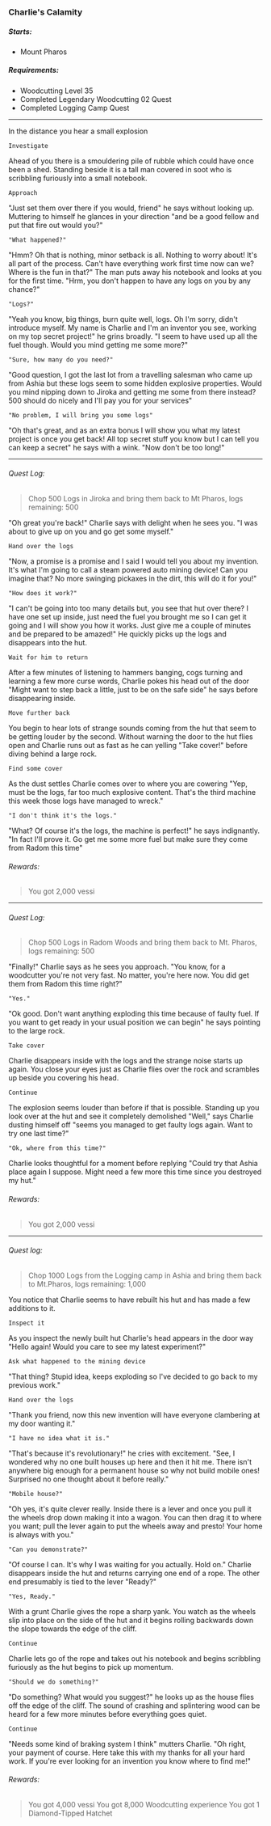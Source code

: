 ### Charlie's Calamity

##### Starts:
* Mount Pharos

##### Requirements:
* Woodcutting Level 35
* Completed Legendary Woodcutting 02 Quest
* Completed Logging Camp Quest

---
In the distance you hear a small explosion 

    Investigate

Ahead of you there is a smouldering pile of rubble which could have once been a shed. Standing beside it is a tall man covered in soot who is scribbling furiously into a small notebook.

    Approach

"Just set them over there if you would, friend" he says without looking up. Muttering to himself he glances in your direction "and be a good fellow and put that fire out would you?"

    "What happened?"

"Hmm? Oh that is nothing, minor setback is all. Nothing to worry about! It's all part of the process. Can't have everything work first time now can we? Where is the fun in that?" The man puts away his notebook and looks at you for the first time. "Hrm, you don't happen to have any logs on you by any chance?"

    "Logs?"

"Yeah you know, big things, burn quite well, logs. Oh I'm sorry, didn't introduce myself. My name is Charlie and I'm an inventor you see, working on my top secret project!" he grins broadly. "I seem to have used up all the fuel though. Would you mind getting me some more?"

    "Sure, how many do you need?"

"Good question, I got the last lot from a travelling salesman who came up from Ashia but these logs seem to some hidden explosive properties. Would you mind nipping down to Jiroka and getting me some from there instead? 500 should do nicely and I'll pay you for your services"

    "No problem, I will bring you some logs"

"Oh that's great, and as an extra bonus I will show you what my latest project is once you get back! All top secret stuff you know but I can tell you can keep a secret" he says with a wink. "Now don't be too long!"

---
###### Quest Log:
> Chop 500 Logs in Jiroka and bring them back to Mt Pharos, logs remaining: 500

"Oh great you're back!" Charlie says with delight when he sees you. "I was about to give up on you and go get some myself." 

    Hand over the logs

"Now, a promise is a promise and I said I would tell you about my invention. It's what I'm going to call a steam powered auto mining device! Can you imagine that? No more swinging pickaxes in the dirt, this will do it for you!"

    "How does it work?"

"I can't be going into too many details but, you see that hut over there? I have one set up inside, just need the fuel you brought me so I can get it going and I will show you how it works. Just give me a couple of minutes and be prepared to be amazed!" He quickly picks up the logs and disappears into the hut.

    Wait for him to return

After a few minutes of listening to hammers banging, cogs turning and learning a few more curse words, Charlie pokes his head out of the door "Might want to step back a little, just to be on the safe side" he says before disappearing inside.

    Move further back

You begin to hear lots of strange sounds coming from the hut that seem to be getting louder by the second. Without warning the door to the hut flies open and Charlie runs out as fast as he can yelling "Take cover!" before diving behind a large rock.

    Find some cover

As the dust settles Charlie comes over to where you are cowering "Yep, must be the logs, far too much explosive content. That's the third machine this week those logs have managed to wreck."

    "I don't think it's the logs."

"What? Of course it's the logs, the machine is perfect!" he says indignantly. "In fact I'll prove it. Go get me some more fuel but make sure they come from Radom this time"

###### Rewards: 
> You got 2,000 vessi

---
###### Quest Log:
> Chop 500 Logs in Radom Woods and bring them back to Mt. Pharos, logs remaining: 500

"Finally!" Charlie says as he sees you approach. "You know, for a woodcutter you're not very fast. No matter, you're here now. You did get them from Radom this time right?" 

    "Yes."

"Ok good. Don't want anything exploding this time because of faulty fuel. If you want to get ready in your usual position we can begin" he says pointing to the large rock.

    Take cover

Charlie disappears inside with the logs and the strange noise starts up again. You close your eyes just as Charlie flies over the rock and scrambles up beside you covering his head.

    Continue

The explosion seems louder than before if that is possible. Standing up you look over at the hut and see it completely demolished "Well," says Charlie dusting himself off "seems you managed to get faulty logs again. Want to try one last time?"

    "Ok, where from this time?"

Charlie looks thoughtful for a moment before replying "Could try that Ashia place again I suppose. Might need a few more this time since you destroyed my hut."

###### Rewards: 
> You got 2,000 vessi

---
###### Quest log:
> Chop 1000 Logs from the Logging camp in Ashia and bring them back to Mt.Pharos, logs remaining: 1,000

You notice that Charlie seems to have rebuilt his hut and has made a few additions to it. 

    Inspect it

As you inspect the newly built hut Charlie's head appears in the door way "Hello again! Would you care to see my latest experiment?"

    Ask what happened to the mining device

"That thing? Stupid idea, keeps exploding so I've decided to go back to my previous work."

    Hand over the logs

"Thank you friend, now this new invention will have everyone clambering at my door wanting it."

    "I have no idea what it is."

"That's because it's revolutionary!" he cries with excitement. "See, I wondered why no one built houses up here and then it hit me. There isn't anywhere big enough for a permanent house so why not build mobile ones! Surprised no one thought about it before really."

    "Mobile house?"

"Oh yes, it's quite clever really. Inside there is a lever and once you pull it the wheels drop down making it into a wagon. You can then drag it to where you want; pull the lever again to put the wheels away and presto! Your home is always with you."

    "Can you demonstrate?"

"Of course I can. It's why I was waiting for you actually. Hold on." Charlie disappears inside the hut and returns carrying one end of a rope. The other end presumably is tied to the lever "Ready?"

    "Yes, Ready."

With a grunt Charlie gives the rope a sharp yank. You watch as the wheels slip into place on the side of the hut and it begins rolling backwards down the slope towards the edge of the cliff.

    Continue

Charlie lets go of the rope and takes out his notebook and begins scribbling furiously as the hut begins to pick up momentum.

    "Should we do something?"

"Do something? What would you suggest?" he looks up as the house flies off the edge of the cliff. The sound of crashing and splintering wood can be heard for a few more minutes before everything goes quiet.

    Continue

"Needs some kind of braking system I think" mutters Charlie. "Oh right, your payment of course. Here take this with my thanks for all your hard work. If you're ever looking for an invention you know where to find me!"

###### Rewards: 
> You got 4,000 vessi
> You got 8,000 Woodcutting experience
> You got 1 Diamond-Tipped Hatchet